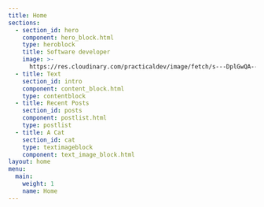 ```yaml
---
title: Home
sections:
  - section_id: hero
    component: hero_block.html
    type: heroblock
    title: Software developer
    image: >-
      https://res.cloudinary.com/practicaldev/image/fetch/s---DplGwQA--/c_fill,f_auto,fl_progressive,h_320,q_auto,w_320/https://thepracticaldev.s3.amazonaws.com/uploads/user/profile_image/129922/f19eb84a-b7bd-44b6-b2db-6e0295c1ee36.jpeg
  - title: Text
    section_id: intro
    component: content_block.html
    type: contentblock
  - title: Recent Posts
    section_id: posts
    component: postlist.html
    type: postlist
  - title: A Cat
    section_id: cat
    type: textimageblock
    component: text_image_block.html
layout: home
menu:
  main:
    weight: 1
    name: Home
---
```

